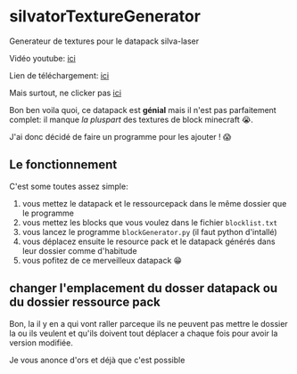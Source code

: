 # silvatorTextureGenerator
Generateur de textures pour le datapack silva-laser

Vidéo youtube: [ici](https://www.youtube.com/watch?v=S3YaT7lix4w)

Lien de téléchargement: [ici](https://www.planetminecraft.com/data-pack/silva-laser/)

Mais surtout, ne clicker pas [ici](https://www.youtube.com/watch?v=dQw4w9WgXcQ)

Bon ben voila quoi, ce datapack est **génial** mais il n'est pas parfaitement complet: il manque *la pluspart* des textures de block minecraft 😭.

J'ai donc décidé de faire un programme pour les ajouter ! 😱

## Le fonctionnement
C'est some toutes assez simple: 
1. vous mettez le datapack et le ressourcepack dans le même dossier que le programme
2. vous mettez les blocks que vous voulez dans le fichier `blocklist.txt`
3. vous lancez le programme `blockGenerator.py` (il faut python d'intallé)
4. vous déplacez ensuite le resource pack et le datapack générés dans leur dossier comme d'habitude
5. vous pofitez de ce merveilleux datapack 😁

## changer l'emplacement du dosser datapack ou du dossier ressource pack
Bon, la il y en a qui vont raller parceque ils ne peuvent pas mettre le dossier la ou ils veulent et qu'ils doivent tout déplacer a chaque fois pour avoir la version modifiée.

Je vous anonce d'ors et déjà que c'est possible
